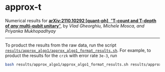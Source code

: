 # approx-t
Numerical results for [**arXiv:2110.10292 [quant-ph]**, "**T-count and T-depth of *any* multi-qubit unitary**"](https://arxiv.org/abs/2110.10292), by *Vlad Gheorghiu, Michele Mosca, and Priyanka Mukhopadhyay*

---

To product the results from the raw data, run the script
[`results/approx_algo1/approx_algo1_format_results.sh`](https://github.com/vsoftco/approx-t/blob/main/results/approx_algo1/approx_algo1_format_results.sh).
For example, to product the results for the `crzk` with error rate `3e-3`, run

```bash
bash results/approx_algo1/approx_algo1_format_results.sh results/approx_algo1/raw/crzk 3e-3
```
